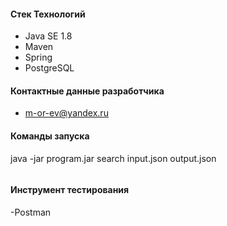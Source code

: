 
#### Стек Технологий
- Java SE 1.8
- Maven
- Spring
- PostgreSQL
#### Контактные данные разработчика
- m-or-ev@yandex.ru
#### Команды запуска
java -jar program.jar search input.json output.json
```
```
#### Инструмент тестирования
-Postman
